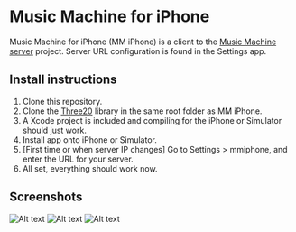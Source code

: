 # Music Machine for iPhone

Music Machine for iPhone (MM iPhone) is a client to the [Music Machine server](http://github.com/nollbit/MusicMachineServer) project. Server URL configuration is found in the Settings app.

## Install instructions

1. Clone this repository.
1. Clone the [Three20](http://github.com/facebook/three20) library in the same root folder as MM iPhone.
2. A Xcode project is included and compiling for the iPhone or Simulator should just work.
3. Install app onto iPhone or Simulator.
4. [First time or when server IP changes] Go to Settings > mmiphone, and enter the URL for your server.
5. All set, everything should work now.

## Screenshots

![Alt text](mmiphone/raw/master/docs/images/mmiphone-status.png "Status")
![Alt text](mmiphone/raw/master/docs/images/mmiphone-search.png "Search")
![Alt text](mmiphone/raw/master/docs/images/mmiphone-vote.png "Vote")
